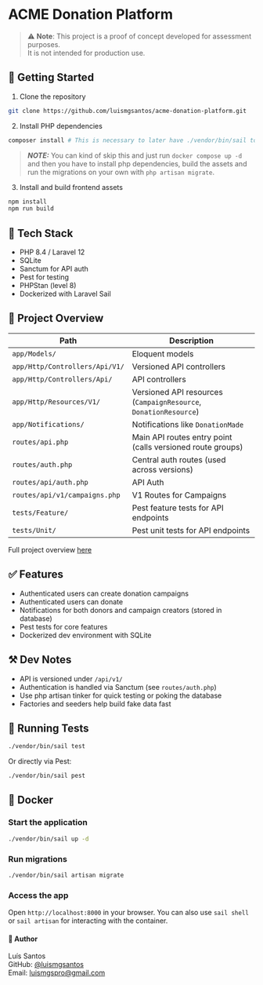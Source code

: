# ACME Donation Platform
> ⚠️ **Note**: This project is a proof of concept developed for assessment purposes.  
> It is not intended for production use.
## 🚀 Getting Started
1. Clone the repository
```bash
git clone https://github.com/luismgsantos/acme-donation-platform.git
```
2. Install PHP dependencies
```bash
composer install # This is necessary to later have ./vendor/bin/sail to run `./vendor/bin/sail up -d`
```
> **_NOTE:_** You can kind of skip this and just run `docker compose up -d` and then you have to install php dependencies, build the assets and run the migrations on your own with `php artisan migrate`.

3. Install and build frontend assets
```bash
npm install
npm run build
```

## 🧱 Tech Stack
  * PHP 8.4 / Laravel 12
  * SQLite
  * Sanctum for API auth
  * Pest for testing
  * PHPStan (level 8)
  * Dockerized with Laravel Sail

## 📁 Project Overview
| Path                           | Description                                                      |
| ------------------------------ | ---------------------------------------------------------------- |
| `app/Models/`                  | Eloquent models                                                  |
| `app/Http/Controllers/Api/V1/` | Versioned API controllers                                        |
| `app/Http/Controllers/Api/`    | API controllers                                                  |
| `app/Http/Resources/V1/`       | Versioned API resources (`CampaignResource`, `DonationResource`) |
| `app/Notifications/`           | Notifications like `DonationMade`                                |
| `routes/api.php`               | Main API routes entry point (calls versioned route groups)       |
| `routes/auth.php`              | Central auth routes (used across versions)                       |
| `routes/api/auth.php`          | API Auth                                                         |
| `routes/api/v1/campaigns.php`  | V1 Routes for Campaigns                                          |
| `tests/Feature/`               | Pest feature tests for API endpoints                             |
| `tests/Unit/`                  | Pest unit tests for API endpoints                                |

Full project overview [here](docs/project-overview.md)

## ✅ Features
  * Authenticated users can create donation campaigns
  * Authenticated users can donate
  * Notifications for both donors and campaign creators (stored in database)
  * Pest tests for core features
  * Dockerized dev environment with SQLite

## ⚒ Dev Notes
  * API is versioned under `/api/v1/`
  * Authentication is handled via Sanctum (see `routes/auth.php`)
  * Use php artisan tinker for quick testing or poking the database
  * Factories and seeders help build fake data fast

## 🧪 Running Tests
```bash
./vendor/bin/sail test
```
Or directly via Pest:
```bash
./vendor/bin/sail pest
```

## 🐳 Docker
### Start the application
```bash
./vendor/bin/sail up -d
```

### Run migrations
```bash
./vendor/bin/sail artisan migrate
```

### Access the app
Open `http://localhost:8000` in your browser.
You can also use `sail shell` or `sail artisan` for interacting with the container.


#### 📎 Author
Luís Santos \
GitHub: [@luismgsantos](https://github.com/luismgsantos) \
Email: [luismgspro@gmail.com](mailto:luismgspro@gmail.com)
